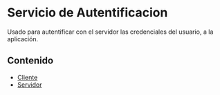 # Servicio de Autentificacion
Usado para autentificar con el servidor las credenciales del usuario, a la aplicación.

## Contenido

- [Cliente](./AuthClient.md)
- [Servidor](./AuthServer.md)

